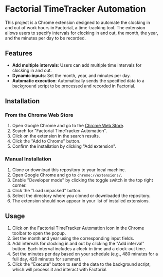 # Factorial TimeTracker Automation

This project is a Chrome extension designed to automate the clocking in and out
of work hours in Factorial, a time-tracking tool. The extension allows users to
specify intervals for clocking in and out, the month, the year, and the minutes
per day to be recorded.

## Features

- **Add multiple intervals**: Users can add multiple time intervals for clocking
  in and out.
- **Dynamic inputs**: Set the month, year, and minutes per day.
- **Automatic execution**: Automatically sends the specified data to a
  background script to be processed and recorded in Factorial.

## Installation

### From the Chrome Web Store

1. Open Google Chrome and go to the
   [Chrome Web Store](https://chrome.google.com/webstore).
2. Search for "Factorial TimeTracker Automation".
3. Click on the extension in the search results.
4. Click the "Add to Chrome" button.
5. Confirm the installation by clicking "Add extension".

### Manual Installation

1. Clone or download this repository to your local machine.
2. Open Google Chrome and go to `chrome://extensions/`.
3. Enable "Developer mode" by clicking the toggle switch in the top right
   corner.
4. Click the "Load unpacked" button.
5. Select the directory where you cloned or downloaded the repository.
6. The extension should now appear in your list of installed extensions.

## Usage

1. Click on the Factorial TimeTracker Automation icon in the Chrome toolbar to
   open the popup.
2. Set the month and year using the corresponding input fields.
3. Add intervals for clocking in and out by clicking the "Add interval" button.
   Each interval includes a clock-in time and a clock-out time.
4. Set the minutes per day based on your schedule (e.g., 480 minutes for a full
   day, 420 minutes for summer).
5. Click the "Execute" button to send the data to the background script, which
   will process it and interact with Factorial.
